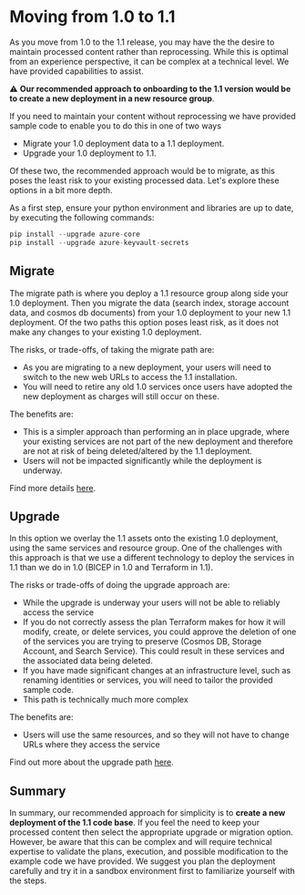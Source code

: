 # Moving from 1.0 to 1.1

As you move from 1.0 to the 1.1 release, you may have the the desire to maintain processed content rather than reprocessing. While this is optimal from an experience perspective, it can be complex at a technical level. We have provided capabilities to assist.

:warning: **Our recommended approach to onboarding to the 1.1 version would be to create a new deployment in a new resource group**.

If you need to maintain your content without reprocessing we have provided sample code to enable you to do this in one of two ways 

- Migrate your 1.0 deployment data to a 1.1 deployment.
- Upgrade your 1.0 deployment to 1.1.

Of these two, the recommended approach would be to migrate, as this poses the least risk to your existing processed data. Let's explore these options in a bit more depth.

As a first step, ensure your python environment and libraries are up to date, by executing the following commands:

```python
pip install --upgrade azure-core
pip install --upgrade azure-keyvault-secrets
```

## Migrate

The migrate path is where you deploy a 1.1 resource group along side your 1.0 deployment. Then you migrate the data (search index, storage account data, and cosmos db documents) from your 1.0 deployment to your new 1.1 deployment. Of the two paths this option poses least risk, as it does not make any changes to your existing 1.0 deployment.

The risks, or trade-offs, of taking the migrate path are:

- As you are migrating to a new deployment, your users will need to switch to the new web URLs to access the 1.1 installation.
- You will need to retire any old 1.0 services once users have adopted the new deployment as charges will still occur on these.

The benefits are:

- This is a simpler approach than performing an in place upgrade, where your existing services are not part of the new deployment and therefore are not at risk of being deleted/altered by the 1.1 deployment.
- Users will not be impacted significantly while the deployment is underway.

Find more details [here](migrate.md).

## Upgrade

In this option we overlay the 1.1 assets onto the existing 1.0 deployment, using the same services and resource group. One of the challenges with this approach is that we use a different technology to deploy the services in 1.1 than we do in 1.0 (BICEP in 1.0 and Terraform in 1.1).

The risks or trade-offs of doing the upgrade approach are:

- While the upgrade is underway your users will not be able to reliably access the service
- If you do not correctly assess the plan Terraform makes for how it will modify, create, or delete services, you could approve the deletion of one of the services you are trying to preserve (Cosmos DB, Storage Account, and Search Service). This could result in these services and the associated data being deleted.
- If you have made significant changes at an infrastructure level, such as renaming identities or services, you will need to tailor the provided sample code.
- This path is technically much more complex

The benefits are:

- Users will use the same resources, and so they will not have to change URLs where they access the service

Find out more about the upgrade path  [here](upgrade.md).

## Summary

In summary, our recommended approach for simplicity is to **create a new deployment of the 1.1 code base**. If you feel the need to keep your processed content then select the appropriate upgrade or migration option. However, be aware that this can be complex and will require technical expertise to validate the plans, execution, and possible modification to the example code we have provided. We suggest you plan the deployment carefully and try it in a sandbox environment first to familiarize yourself with the steps.
